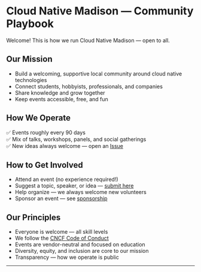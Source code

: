 # Cloud Native Madison — Community Playbook

Welcome! This is how we run Cloud Native Madison — open to all.

## Our Mission

- Build a welcoming, supportive local community around cloud native technologies
- Connect students, hobbyists, professionals, and companies
- Share knowledge and grow together
- Keep events accessible, free, and fun

## How We Operate

✅ Events roughly every 90 days  
✅ Mix of talks, workshops, panels, and social gatherings  
✅ New ideas always welcome — open an [Issue](https://github.com/cloud-native-madison/community/issues)

## How to Get Involved

- Attend an event (no experience required!)
- Suggest a topic, speaker, or idea — [submit here](https://github.com/cloud-native-madison/community/issues)
- Help organize — we always welcome new volunteers
- Sponsor an event — see [sponsorship](./sponsorship/README.md)

## Our Principles

- Everyone is welcome — all skill levels
- We follow the [CNCF Code of Conduct](./CODE_OF_CONDUCT.md)
- Events are vendor-neutral and focused on education
- Diversity, equity, and inclusion are core to our mission
- Transparency — how we operate is public

---

